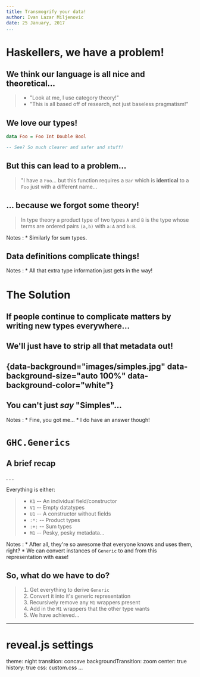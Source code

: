 ```yaml
---
title: Transmogrify your data!
author: Ivan Lazar Miljenovic
date: 25 January, 2017
...
```


Haskellers, we have a problem!
==============================

## We think our language is all nice and theoretical...

> * "Look at me, I use category theory!"
> * "This is all based off of research, not just baseless pragmatism!"

## We love our types!

```haskell
data Foo = Foo Int Double Bool

-- See? So much clearer and safer and stuff!
```

## But this can lead to a problem...

> "I have a `Foo`... but this function requires a `Bar` which is
> **identical** to a `Foo` just with a different name...

## ... because we forgot some theory!

> In type theory a product type of two types `A` and `B` is the type
> whose terms are ordered pairs `(a,b)` with `a:A` and
> `b:B`.

Notes
:   * Similarly for sum types.

## Data definitions complicate things!

Notes
:   * All that extra type information just gets in the way!

The Solution
============

## If people continue to complicate matters by writing new types everywhere...

## We'll just have to strip all that metadata out!

## {data-background="images/simples.jpg" data-background-size="auto 100%" data-background-color="white"}

## You can't just _say_ "Simples"...

Notes
:   * Fine, you got me...
    * I do have an answer though!

`GHC.Generics`
==============

## A brief recap

. . .

Everything is either:

> * `K1`  -- An individual field/constructor
> * `V1`  -- Empty datatypes
> * `U1`  -- A constructor without fields
> * `:*:` -- Product types
> * `:+:` -- Sum types
> * `M1`  -- Pesky, pesky metadata...

Notes
:   * After all, they're so awesome that everyone knows and uses them,
      right?
    * We can convert instances of `Generic` to and from this
      representation with ease!

## So, what do we have to do?

> 1. Get everything to derive `Generic`
> 2. Convert it into it's generic representation
> 3. Recursively remove any `M1` wrappers present
> 4. Add in the `M1` wrappers that the other type wants
> 5. We have achieved...

---
# reveal.js settings
theme: night
transition: concave
backgroundTransition: zoom
center: true
history: true
css: custom.css
...
